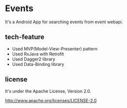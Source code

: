 # Events

It's a Android App for searching events from event webapi.


## tech-feature

- Used MVP(Model-View-Presenter) pattern
- Used RxJava with Retrofit
- Used Dagger2 library
- Used Data-Binding library


## license

It's under the Apache License, Version 2.0.

http://www.apache.org/licenses/LICENSE-2.0
